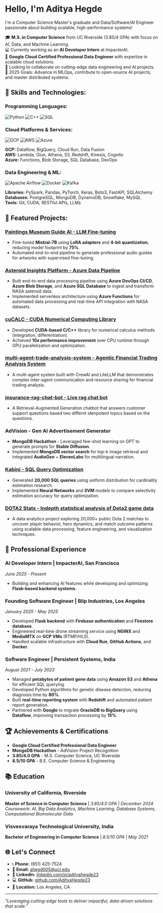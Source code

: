 # **Hello, I'm Aditya Hegde**
I'm a Computer Science Master's graduate and Data/Software/AI Engineer passionate about building scalable, high-performance systems!

🎓 **M.S. in Computer Science** from UC Riverside (3.85/4 GPA) with focus on AI, Data, and Machine Learning.  
💻 Currently working as an **AI Developer Intern** at ImpacterAI.  
🚀 **Google Cloud Certified Professional Data Engineer** with expertise in scalable cloud solutions.  
🤝 Looking to collaborate on cutting-edge data engineering and AI projects.  
🎯 2025 Goals: Advance in MLOps, contribute to open-source AI projects, and master distributed systems.  

## **🚀 Skills and Technologies:**

### **Programming Languages:**
![Python](https://img.shields.io/badge/-Python-3776AB?style=flat&logo=python&logoColor=white)
![C++](https://img.shields.io/badge/-C++-00599C?style=flat&logo=c%2B%2B&logoColor=white)
![SQL](https://img.shields.io/badge/-SQL-4479A1?style=flat&logo=mysql&logoColor=white)


### **Cloud Platforms & Services:**
![GCP](https://img.shields.io/badge/-Google%20Cloud-4285F4?style=flat&logo=google-cloud&logoColor=white)
![AWS](https://img.shields.io/badge/-AWS-232F3E?style=flat&logo=amazon-aws&logoColor=white)
![Azure](https://img.shields.io/badge/-Azure-0078D4?style=flat&logo=microsoft-azure&logoColor=white)

**GCP:** Dataflow, BigQuery, Cloud Run, Data Fusion  
**AWS:** Lambda, Glue, Athena, S3, Redshift, Kinesis, Cognito  
**Azure:** Functions, Blob Storage, SQL Database, DevOps

### **Data Engineering & ML:**
![Apache Airflow](https://img.shields.io/badge/-Airflow-017CEE?style=flat&logo=apache-airflow&logoColor=white)
![Docker](https://img.shields.io/badge/-Docker-2496ED?style=flat&logo=docker&logoColor=white)
![Kafka](https://img.shields.io/badge/-Kafka-231F20?style=flat&logo=apache-kafka&logoColor=white)

**Libraries:** PySpark, Pandas, PyTorch, Keras, Boto3, FastAPI, SQLAlchemy  
**Databases:** PostgreSQL, MongoDB, DynamoDB, Snowflake, MySQL  
**Tools:** Git, CUDA, RESTful APIs, LLMs

## **🚀 Featured Projects:**


### **[Paintings Museum Guide AI - LLM Fine-tuning](https://github.com/AdityaHegde23/Paintings-Guide-AI)**
* Fine-tuned **Mistral-7B** using **LoRA adapters** and **4-bit quantization**, reducing model footprint by **75%**.
* Automated end-to-end pipeline to generate professional audio guides for artworks with supervised fine-tuning.

### **[Asteroid Insights Platform - Azure Data Pipeline](https://github.com/AdityaHegde23/asteroid-insights-platform)**
* Built end-to-end data processing pipeline using **Azure DevOps CI/CD**, **Azure Blob Storage**, and **Azure SQL Database** to ingest and transform NASA asteroid data.
* Implemented serverless architecture using **Azure Functions** for automated data processing and real-time API integration with NASA datasets.

### **[cuCALC - CUDA Numerical Computing Library](https://github.com/AdityaHegde23/cuCALC)**
* Developed **CUDA-based C/C++** library for numerical calculus methods (integration, differentiation).
* Achieved **10x performance improvement** over CPU runtime through GPU parallelization and optimization.

### **[multi-agent-trade-analysis-system - Agentic Financial Trading Analysis System](https://github.com/AdityaHegde23/multi-agent-trade-analysis-system)**
* A multi-agent system built with CrewAI and LiteLLM that demonstrates complex inter-agent communication and resource sharing for financial trading analysis.

### **[insurance-rag-chat-bot - Live rag chat bot](https://github.com/AdityaHegde23/rag-chat-bot)**
* A Retrieval-Augmented Generation chatbot that answers customer support questions based two differnt idenpotent topics based on the questions.

### **AdVision - Gen AI Advertisement Generator**
* **MongoDB Hackathon** - Leveraged few-shot learning on GPT to generate prompts for **Stable Diffusion**.
* Implemented **MongoDB vector search** for top-k image retrieval and integrated **AudioGen** + **ElevenLabs** for multilingual narration.

### **[Kabini - SQL Query Optimization](https://github.com/AdityaHegde23/kabini)**
* Generated **20,000 SQL queries** using uniform distribution for cardinality estimation research.
* Implemented **Neural Networks** and **SVM** models to compare selectivity estimation accuracy for query optimization.

###  **[DOTA2 Stats - Indepth statistical analysis of Dota2 game data](https://github.com/AdityaHegde23/Dota-Stats)**
* A data analytics project exploring 20,000+ public Dota 2 matches to uncover player behavior, hero dynamics, and match outcome patterns using scalable data processing, feature engineering, and visualization techniques.


## **💼 Professional Experience**

### **AI Developer Intern | ImpacterAI, San Francisco**
*June 2025 - Present*
* Building and enhancing AI features while developing and optimizing **Flask-based backend systems**.

### **Founding Software Engineer | Blip Industries, Los Angeles**
*January 2025 - May 2025*
* Developed **Flask backend** with **Firebase authentication** and **Firestore database**.
* Engineered real-time drone streaming service using **NGINX** and **MediaMTX** on **GCP VMs** (RTMP/HLS).
* Handled scalable infrastructure with **Cloud Run**, **GitHub Actions**, and **Docker**.

### **Software Engineer | Persistent Systems, India**
*August 2021 - July 2023*
* Managed **petabytes of patient gene data** using **Amazon S3** and **Athena** for efficient SQL querying.
* Developed Python algorithms for genetic disease detection, reducing diagnosis time by **80%**.
* Built **real-time reporting system** with **Redshift** and automated patient report generation.
* Partnered with **Google** to migrate **OracleDB to BigQuery** using **Dataflow**, improving transaction processing by **15%**.

## **🏆 Achievements & Certifications**
* **Google Cloud Certified Professional Data Engineer**
* **MongoDB Hackathon** - AdVision Project Recognition
* **3.85/4.0 GPA** - M.S. Computer Science, UC Riverside
* **8.5/10 GPA** - B.E. Computer Science & Engineering

## **📚 Education**

### **University of California, Riverside**
**Master of Science in Computer Science** | *3.85/4.0 GPA* | *December 2024*  
*Coursework: AI, Big Data Analytics, Machine Learning, Database Systems, Computational Biomolecular Data*

### **Visvesvaraya Technological University, India**
**Bachelor of Engineering in Computer Science** | *8.5/10 GPA* | *May 2021*

## **🌐 Let's Connect**
* 📞 **Phone:** (951) 425-7524
* 📧 **Email:** ahegd005@ucr.edu
* 🔗 **LinkedIn:** [linkedin.com/in/adityahegde23](https://www.linkedin.com/in/adityahegde23)
* 💻 **GitHub:** [github.com/AdityaHegde23](https://github.com/AdityaHegde23)
* 📍 **Location:** Los Angeles, CA

---
*"Leveraging cutting-edge tools to deliver impactful, data-driven solutions that scale."*
